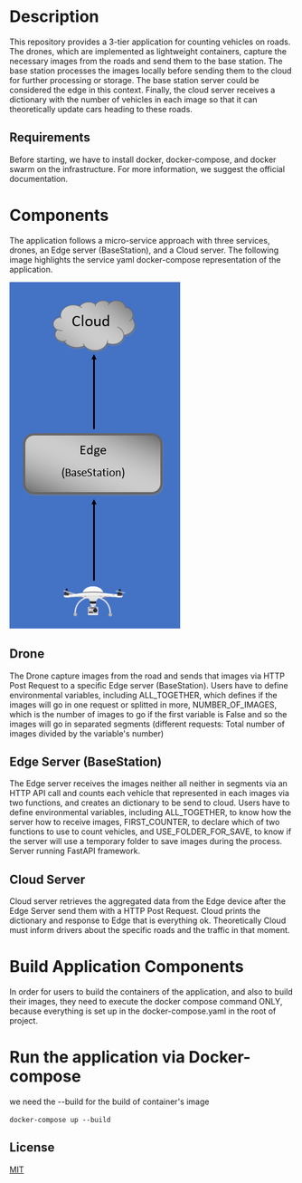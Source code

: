 # Description

This repository provides a 3-tier application for counting vehicles on roads. The drones, which are implemented as lightweight containers, capture the necessary images from the roads and send them to the base station. The base station processes the images locally before sending them to the cloud for further processing or storage. The base station server could be considered the edge in this context. Finally, the cloud server receives a dictionary with the number of vehicles in each image so that it can theoretically update cars heading to these roads.

## Requirements

Before starting, we have to install docker, docker-compose, and docker swarm on the infrastructure. For more information, we suggest the official documentation.

# Components

The application follows a micro-service approach with three services, drones, an Edge server (BaseStation), and a Cloud server. The following image highlights the service yaml docker-compose representation of the application.

![alt text](componets_pic.png) 

## Drone

The Drone capture images from the road and sends that images via HTTP Post Request to a specific Edge server (BaseStation). Users have to define environmental variables, including ALL_TOGETHER, which defines if the images will go in one request or splitted in more, NUMBER_OF_IMAGES, which is the number of images to go if the first variable is False and so the images will go in separated segments (different requests: Total number of images divided by the variable's number)

## Edge Server (BaseStation)

The Edge server receives the images neither all neither in segments via an HTTP API call and counts each vehicle that represented in each images via two functions, and creates an dictionary to be send to cloud. Users have to define environmental variables, including ALL_TOGETHER, to know how the server how to receive images, FIRST_COUNTER, to declare which of two functions to use to count vehicles, and USE_FOLDER_FOR_SAVE, to know if the server will use a temporary folder to save images during the process. Server running FastAPI framework.

## Cloud Server

Cloud server retrieves the aggregated data from the Edge device after the Edge Server send them with a HTTP Post Request. Cloud prints the dictionary and response to Edge that is everything ok. Theoretically Cloud must inform drivers about the specific roads and the traffic in that moment.

# Build Application Components

In order for users to build the containers of the application, and also to build their images, they need to execute the docker compose command ONLY, because everything is set up in the docker-compose.yaml in the root of project.

# Run the application via Docker-compose

we need the --build for the build of container's image

`docker-compose up --build`

## License
[MIT](https://choosealicense.com/licenses/mit/)
